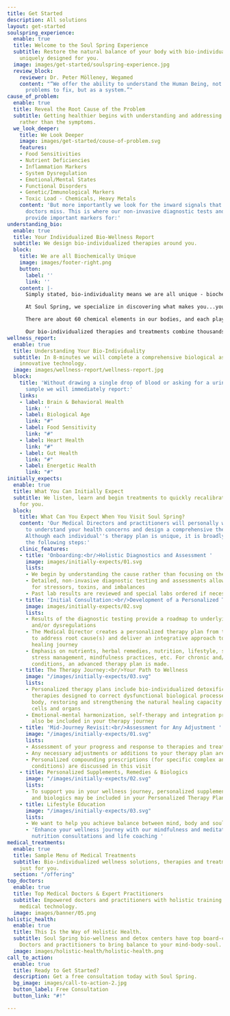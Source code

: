 ```yaml
---
title: Get Started
description: All solutions
layout: get-started
soulspring_experience:
  enable: true
  title: Welcome to the Soul Spring Experience
  subtitle: Restore the natural balance of your body with bio-individualized therapies
    uniquely designed for you.
  image: images/get-started/soulspring-experience.jpg
  review_block:
    reviewer: Dr. Peter Mölleney, Wegamed
    content: "“We offer the ability to understand the Human Being, not as a set of
      problems to fix, but as a system.”"
cause_of_problem:
  enable: true
  title: Reveal the Root Cause of the Problem
  subtitle: Getting healthier begins with understanding and addressing the root causes
    rather than the symptoms.
  we_look_deeper:
    title: We Look Deeper
    image: images/get-started/couse-of-problem.svg
    features:
    - Food Sensitivities
    - Nutrient Deficiencies
    - Inflammation Markers
    - System Dysregulation
    - Emotional/Mental States
    - Functional Disorders
    - Genetic/Immunological Markers
    - Toxic Load - Chemicals, Heavy Metals
    content: 'But more importantly we look for the inward signals that most other
      doctors miss. This is where our non-invasive diagnostic tests and assessments
      provide important markers for:'
understanding_bio:
  enable: true
  title: Your Individualized Bio-Wellness Report
  subtitle: We design bio-individualized therapies around you.
  block:
    title: We are all Biochemically Unique
    image: images/footer-right.png
    button:
      label: ''
      link: ''
    content: |-
      Simply stated, bio-individuality means we are all unique - biochemically, physically, emotionally, and mentally. So why would we accept a “universal” approach to addressing our own unique health and nutritional needs?

      At Soul Spring, we specialize in discovering what makes you...you. We understand that biological factors and stress factors influence your personality, behavior, mental health and immune system.

      There are about 60 chemical elements in our bodies, and each plays a key role in the expression of our genes. We inherit characteristics from our parents, as well as from ancestors on both sides of our family. While diet and stressful life events can create **biochemical imbalances**, the root cause of health challenges often goes back to genetics and epigenetics (the influence of environmental factors in a person’s life that turns genes ‘on’ and ‘off’ without changing the DNA sequence). Additionally, **nutrient imbalances** -- both deficiencies and excess -- can alter brain levels of key neurotransmitters and in turn lead to brain and behavioral health issues.

      Our bio-individualized therapies and treatments combine thousands of years of natural medicine wisdom with cutting-edge technology to address these imbalances and restore your body’s natural ability to heal itself. Find out how Soul Spring can design a bio-individualized experience for you....
wellness_report:
  enable: true
  title: Understanding Your Bio-Individuality
  subtitle: In 8-minutes we will complete a comprehensive biological assessment using
    innovative technology.
  image: images/wellness-report/wellness-report.jpg
  block:
    title: 'Without drawing a single drop of blood or asking for a urine or stool
      sample we will immediately report:'
    links:
    - label: Brain & Behavioral Health
      link: ''
    - label: Biological Age
      link: "#"
    - label: Food Sensitivity
      link: "#"
    - label: Heart Health
      link: "#"
    - label: Gut Health
      link: "#"
    - label: Energetic Health
      link: "#"
initially_expects:
  enable: true
  title: What You Can Initially Expect
  subtitle: We listen, learn and begin treatments to quickly recalibrate what’s best
    for you.
  block:
    title: What Can You Expect When You Visit Soul Spring?
    content: 'Our Medical Directors and practitioners will personally work with you
      to understand your health concerns and design a comprehensive therapy plan.
      Although each individual''s therapy plan is unique, it is broadly divided into
      the following steps:'
    clinic_features:
    - title: 'Onboarding:<br/>Holistic Diagnostics and Assessment '
      image: images/initially-expects/01.svg
      lists:
      - We begin by understanding the cause rather than focusing on the symptoms
      - Detailed, non-invasive diagnostic testing and assessments allow us to look
        for stressors, toxins, and imbalances
      - Past lab results are reviewed and special labs ordered if necessary.
    - title: 'Initial Consultation:<br/>Development of a Personalized Therapy Plan '
      image: images/initially-expects/02.svg
      lists:
      - Results of the diagnostic testing provide a roadmap to underlying imbalances
        and/or dysregulations
      - The Medical Director creates a personalized therapy plan from the roadmap
        to address root cause(s) and deliver an integrative approach to your unique
        healing journey
      - Emphasis on nutrients, herbal remedies, nutrition, lifestyle, sleep hygiene,
        stress management, mindfulness practices, etc. For chronic and/or complex
        conditions, an advanced therapy plan is made.
    - title: The Therapy Journey:<br/>Your Path to Wellness
      image: "/images/initially-expects/03.svg"
      lists:
      - Personalized therapy plans include bio-individualized detoxification and regeneration
        therapies designed to correct dysfunctional biological processes within the
        body, restoring and strengthening the natural healing capacity of the body's
        cells and organs
      - Emotional-mental harmonization, self-therapy and integration programs may
        also be included in your therapy journey
    - title: 'Mid-Journey Revisit:<br/>Assessment for Any Adjustment '
      image: "/images/initially-expects/01.svg"
      lists:
      - Assessment of your progress and response to therapies and treatment protocols
      - Any necessary adjustments or additions to your therapy plan are made
      - Personalized compounding prescriptions (for specific complex and/or chronic
        conditions) are discussed in this visit
    - title: Personalized Supplements, Remedies & Biologics
      image: "/images/initially-expects/02.svg"
      lists:
      - To support you in your wellness journey, personalized supplements, remedies
        and biologics may be included in your Personalized Therapy Plan
    - title: Lifestyle Education
      image: "/images/initially-expects/03.svg"
      lists:
      - We want to help you achieve balance between mind, body and soul.
      - 'Enhance your wellness journey with our mindfulness and meditation tools,
        nutrition consultations and life coaching '
medical_treatments:
  enable: true
  title: Sample Menu of Medical Treatments
  subtitle: Bio-individualized wellness solutions, therapies and treatments tailored
    just for you.
  section: "/offering"
top_doctors:
  enable: true
  title: Top Medical Doctors & Expert Practitioners
  subtitle: Empowered doctors and practitioners with holistic training and transformative
    medical technology.
  image: images/banner/05.png
holistic_health:
  enable: true
  title: This Is the Way of Holistic Health.
  subtitle: Soul Spring bio-wellness and detox centers have top board-certified Medical
    Doctors and practitioners to bring balance to your mind-body-soul.
  image: images/holistic-health/holistic-health.png
call_to_action:
  enable: true
  title: Ready to Get Started?
  description: Get a free consultation today with Soul Spring.
  bg_image: images/call-to-action-2.jpg
  button_label: Free Consultation
  button_link: "#!"

---
```

